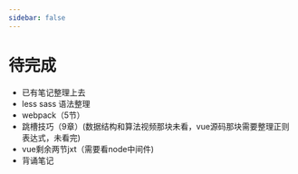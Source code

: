 ```yaml
---
sidebar: false
---
```


# 待完成


- 已有笔记整理上去
- less sass 语法整理
- webpack（5节）
- 跳槽技巧（9章）(数据结构和算法视频那块未看，vue源码那块需要整理正则表达式，未看完)
- vue剩余两节jxt（需要看node中间件)
- 背诵笔记

